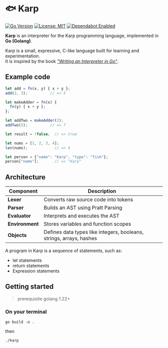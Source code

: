 # 🐟 Karp

[![Go Version](https://img.shields.io/badge/Go-1.22%2B-blue)](https://go.dev/)
[![License: MIT](https://img.shields.io/badge/License-MIT-green.svg)](LICENSE)
[![Dependabot Enabled](https://img.shields.io/badge/Dependabot-Active-brightgreen)](https://github.com/dependabot)


**Karp** is an interpreter for the Karp programming language, implemented in **Go (Golang)**.

Karp is a small, expressive, C-like language built for learning and experimentation.  
It is inspired by the book *["Writing an Interpreter in Go"](https://interpreterbook.com/)*.

## Example code

```js
let add = fn(x, y) { x + y };
add(2, 3);          // => 5

let makeAdder = fn(x) {
  fn(y) { x + y };
};

let addTwo = makeAdder(2);
addTwo(5);          // => 7

let result = !false;  // => true

let nums = [1, 2, 3, 4];
len(nums);            // => 4

let person = {"name": "Karp", "type": "fish"};
person["name"];       // => "Karp"
```

## Architecture
| Component       | Description                                                         |
| --------------- | ------------------------------------------------------------------- |
| **Lexer**       | Converts raw source code into tokens                                |
| **Parser**      | Builds an AST using Pratt Parsing                                   |
| **Evaluator**   | Interprets and executes the AST                                     |
| **Environment** | Stores variables and function scopes                                |
| **Objects**     | Defines data types like integers, booleans, strings, arrays, hashes |

A program in Karp is a sequence of statements, such as:
* let statements
* return statements
* Expression statements

## Getting started 

> prerequisite golang 1.22+

### On your terminal 
`go build -o .`

then 

 `./karp`


